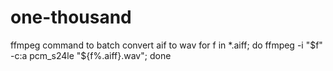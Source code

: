 # one-thousand

ffmpeg command to batch convert aif to wav
for f in *.aiff; do ffmpeg -i "$f" -c:a pcm_s24le "${f%.aiff}.wav"; done
